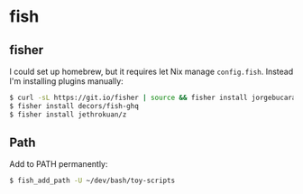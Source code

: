 # fish

## fisher

I could set up homebrew, but it requires let Nix manage `config.fish`. Instead I'm installing plugins manually:

```sh
$ curl -sL https://git.io/fisher | source && fisher install jorgebucaran/fisher
$ fisher install decors/fish-ghq
$ fisher install jethrokuan/z
```

## Path

Add to PATH permanently:

```sh
$ fish_add_path -U ~/dev/bash/toy-scripts
```

